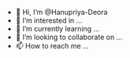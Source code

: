 - 👋 Hi, I’m @Hanupriya-Deora
- 👀 I’m interested in ...
- 🌱 I’m currently learning ...
- 💞️ I’m looking to collaborate on ...
- 📫 How to reach me ...

<!---
Hanupriya-Deora/Hanupriya-Deora is a ✨ special ✨ repository because its `README.md` (this file) appears on your GitHub profile.
You can click the Preview link to take a look at your changes.
--->
